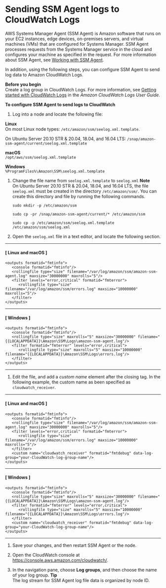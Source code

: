 # Sending SSM Agent logs to CloudWatch Logs<a name="monitoring-ssm-agent"></a>

AWS Systems Manager Agent \(SSM Agent\) is Amazon software that runs on your EC2 instances, edge devices, on\-premises servers, and virtual machines \(VMs\) that are configured for Systems Manager\. SSM Agent processes requests from the Systems Manager service in the cloud and configures your machine as specified in the request\. For more information about SSM Agent, see [Working with SSM Agent](ssm-agent.md)\.

In addition, using the following steps, you can configure SSM Agent to send log data to Amazon CloudWatch Logs\. 

**Before you begin**  
Create a log group in CloudWatch Logs\. For more information, see [Getting started with CloudWatch Logs](https://docs.aws.amazon.com/AmazonCloudWatch/latest/logs/CWL_GettingStarted.html) in the *Amazon CloudWatch Logs User Guide*\.

**To configure SSM Agent to send logs to CloudWatch**

1. Log into a node and locate the following file:

**Linux**  
On most Linux node types: `/etc/amazon/ssm/seelog.xml.template`\.

   On Ubuntu Server 20\.10 STR & 20\.04, 18\.04, and 16\.04 LTS: `/snap/amazon-ssm-agent/current/seelog.xml.template`

**macOS**  
`/opt/aws/ssm/seelog.xml.template`

**Windows**  
`%ProgramFiles%\Amazon\SSM\seelog.xml.template`

1. Change the file name from `seelog.xml.template` to `seelog.xml`
**Note**  
On Ubuntu Server 20\.10 STR & 20\.04, 18\.04, and 16\.04 LTS, the file `seelog.xml` must be created in the directory `/etc/amazon/ssm/`\. You can create this directory and file by running the following commands\.  

   ```
   sudo mkdir -p /etc/amazon/ssm
   ```

   ```
   sudo cp -pr /snap/amazon-ssm-agent/current/* /etc/amazon/ssm
   ```

   ```
   sudo cp -p /etc/amazon/ssm/seelog.xml.template /etc/amazon/ssm/seelog.xml
   ```

1. Open the `seelog.xml` file in a text editor, and locate the following section\.

------
#### [ Linux and macOS ]

   ```
   <outputs formatid="fmtinfo">
      <console formatid="fmtinfo"/>
      <rollingfile type="size" filename="/var/log/amazon/ssm/amazon-ssm-agent.log" maxsize="30000000" maxrolls="5"/>
      <filter levels="error,critical" formatid="fmterror">
         <rollingfile type="size" filename="/var/log/amazon/ssm/errors.log" maxsize="10000000" maxrolls="5"/>
      </filter>
   </outputs>
   ```

------
#### [ Windows ]

   ```
   <outputs formatid="fmtinfo">
      <console formatid="fmtinfo"/>
      <rollingfile type="size" maxrolls="5" maxsize="30000000" filename="{{LOCALAPPDATA}}\Amazon\SSM\Logs\amazon-ssm-agent.log"/>
      <filter formatid="fmterror" levels="error,critical">
         <rollingfile type="size" maxrolls="5" maxsize="10000000" filename="{{LOCALAPPDATA}}\Amazon\SSM\Logs\errors.log"/>
      </filter>
   </outputs>
   ```

------

1. Edit the file, and add a *custom name* element after the closing </filter> tag\. In the following example, the custom name as been specified as `cloudwatch_receiver`\.

------
#### [ Linux and macOS ]

   ```
   <outputs formatid="fmtinfo">
      <console formatid="fmtinfo"/>
      <rollingfile type="size" filename="/var/log/amazon/ssm/amazon-ssm-agent.log" maxsize="30000000" maxrolls="5"/>
      <filter levels="error,critical" formatid="fmterror">
         <rollingfile type="size" filename="/var/log/amazon/ssm/errors.log" maxsize="10000000" maxrolls="5"/>
      </filter>
      <custom name="cloudwatch_receiver" formatid="fmtdebug" data-log-group="your-CloudWatch-log-group-name"/>
   </outputs>
   ```

------
#### [ Windows ]

   ```
   <outputs formatid="fmtinfo">
      <console formatid="fmtinfo"/>
      <rollingfile type="size" maxrolls="5" maxsize="30000000" filename="{{LOCALAPPDATA}}\Amazon\SSM\Logs\amazon-ssm-agent.log"/>
      <filter formatid="fmterror" levels="error,critical">
         <rollingfile type="size" maxrolls="5" maxsize="10000000" filename="{{LOCALAPPDATA}}\Amazon\SSM\Logs\errors.log"/>
      </filter>
      <custom name="cloudwatch_receiver" formatid="fmtdebug" data-log-group="your-CloudWatch-log-group-name"/>
   </outputs>
   ```

------

1. Save your changes, and then restart SSM Agent or the node\.

1. Open the CloudWatch console at [https://console\.aws\.amazon\.com/cloudwatch/](https://console.aws.amazon.com/cloudwatch/)\.

1. In the navigation pane, choose **Log groups**, and then choose the name of your log group\.
**Tip**  
The log stream for SSM Agent log file data is organized by node ID\.